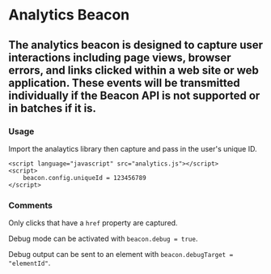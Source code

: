 # Analytics Beacon

## The analytics beacon is designed to capture user interactions including page views, browser errors, and links clicked within a web site or web application. These events will be transmitted individually if the Beacon API is not supported or in batches if it is.

### Usage

Import the analaytics library then capture and pass in the user's unique ID.

```
<script language="javascript" src="analytics.js"></script>
<script>
    beacon.config.uniqueId = 123456789
</script>
```

### Comments

Only clicks that have a `href` property are captured.

Debug mode can be activated with `beacon.debug = true`.

Debug output can be sent to an element with `beacon.debugTarget = "elementId"`.
